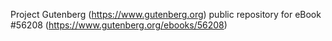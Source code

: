Project Gutenberg (https://www.gutenberg.org) public repository for
eBook #56208 (https://www.gutenberg.org/ebooks/56208)
